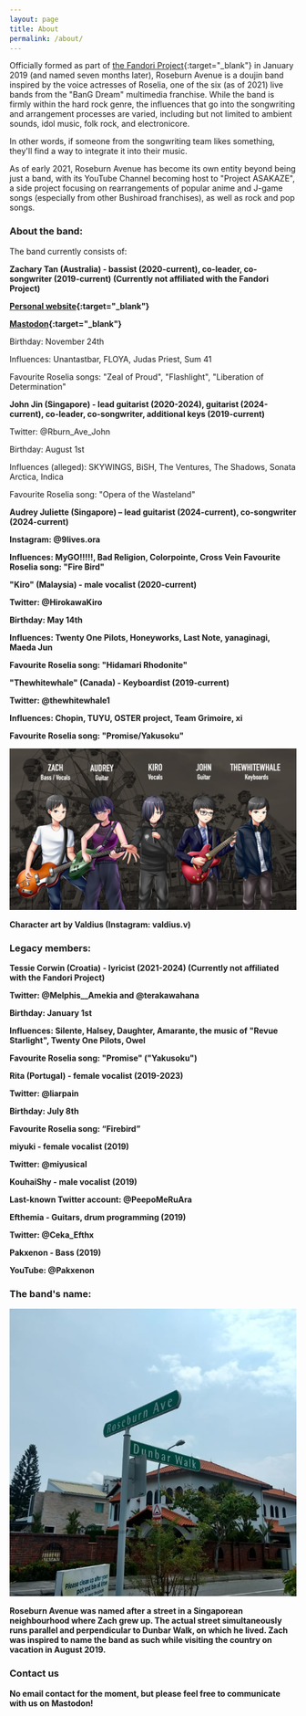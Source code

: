 ```yaml
---
layout: page
title: About
permalink: /about/
---
```


Officially formed as part of [the Fandori Project](https://fandoriproject.wordpress.com/){:target="_blank"} in January 2019 (and named seven months later), Roseburn Avenue is a doujin band inspired by the voice actresses of Roselia, one of the six (as of 2021) live bands from the "BanG Dream" multimedia franchise. While the band is firmly within the hard rock genre, the influences that go into the songwriting and arrangement processes are varied, including but not limited to ambient sounds, idol music, folk rock, and electronicore.

In other words, if someone from the songwriting team likes something, they'll find a way to integrate it into their music.

As of early 2021, Roseburn Avenue has become its own entity beyond being just a band, with its YouTube Channel becoming host to "Project ASAKAZE", a side project focusing on rearrangements of popular anime and J-game songs (especially from other Bushiroad franchises), as well as rock and pop songs.

### About the band:

The band currently consists of:

<b>Zachary Tan (Australia) - bassist (2020-current), co-leader, co-songwriter (2019-current) (Currently not affiliated with the Fandori Project)</b>

<b>[Personal website](https://zachary-2w-tan.com){:target="_blank"}</b>

<b>[Mastodon](https://famichiki.jp/@RBurn_Ave_Zach){:target="_blank"}</b>

Birthday: November 24th

Influences: Unantastbar, FLOYA, Judas Priest, Sum 41

Favourite Roselia songs: "Zeal of Proud", "Flashlight", "Liberation of Determination"


<b>John Jin (Singapore) - lead guitarist (2020-2024), guitarist (2024-current), co-leader, co-songwriter, additional keys (2019-current)</b>

Twitter: @Rburn_Ave_John

Birthday: August 1st

Influences (alleged): SKYWINGS, BiSH, The Ventures, The Shadows, Sonata Arctica, Indica

Favourite Roselia song: "Opera of the Wasteland"


<b>Audrey Juliette (Singapore) – lead guitarist (2024-current), co-songwriter (2024-current)

Instagram: @9lives.ora

Influences: MyGO!!!!!, Bad Religion, Colorpointe, Cross Vein
Favourite Roselia song: "Fire Bird"


<b>"Kiro" (Malaysia) - male vocalist (2020-current)</b>

Twitter: @HirokawaKiro

Birthday: May 14th

Influences: Twenty One Pilots, Honeyworks, Last Note, yanaginagi, Maeda Jun

Favourite Roselia song: "Hidamari Rhodonite"


<b>"Thewhitewhale" (Canada) - Keyboardist (2019-current)</b>

Twitter: @thewhitewhale1

Influences: Chopin, TUYU, OSTER project, Team Grimoire, xi

Favourite Roselia song: "Promise/Yakusoku"


![The band as of 21 December 2024](/assets/images/Roseburn%20Late%202024.png)

Character art by Valdius (Instagram: valdius.v)


### Legacy members:

<b>Tessie Corwin (Croatia) - lyricist (2021-2024) (Currently not affiliated with the Fandori Project)</b>

Twitter: @Melphis__Amekia and @terakawahana

Birthday: January 1st

Influences: Silente, Halsey, Daughter, Amarante, the music of "Revue Starlight", Twenty One Pilots, Owel

Favourite Roselia song: "Promise" ("Yakusoku")


<b>Rita (Portugal) - female vocalist (2019-2023)</b>

Twitter: @liarpain

Birthday: July 8th

Favourite Roselia song: “Firebird”

<b>miyuki - female vocalist (2019)</b>

Twitter: @miyusical


<b>KouhaiShy - male vocalist (2019)</b>

Last-known Twitter account: @PeepoMeRuAra


<b>Efthemia - Guitars, drum programming (2019)</b>

Twitter: @Ceka_Efthx


<b>Pakxenon - Bass (2019)</b>

YouTube: @Pakxenon



### The band's name:

![A couple of street signs in a Singaporean neighbourhood, with one saying "Dunbar Walk" and the other saying "Roseburn Avenue".](/assets/images/98EAB3E3-58A6-463F-A3F8-2E78C9853F66.jpeg)

Roseburn Avenue was named after a street in a Singaporean neighbourhood where Zach grew up. The actual street simultaneously runs parallel and perpendicular to Dunbar Walk, on which he lived. Zach was inspired to name the band as such while visiting the country on vacation in August 2019.

### Contact us

No email contact for the moment, but please feel free to communicate with us on Mastodon!
